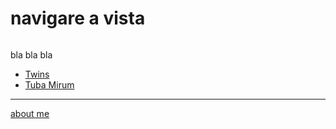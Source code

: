 # navigare a vista    

![]()

bla bla bla 


- [Twins](nav-230307-0101.md)
- [Tuba Mirum]() 



---    
[about me](https://about.me/cacioman)  
